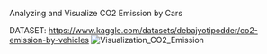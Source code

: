 Analyzing and Visualize CO2 Emission by Cars

DATASET: https://www.kaggle.com/datasets/debajyotipodder/co2-emission-by-vehicles 
![Visualization_CO2_Emission](https://user-images.githubusercontent.com/109108425/212587004-569a9d10-eedb-4344-b110-37444f0f3e83.jpg)

